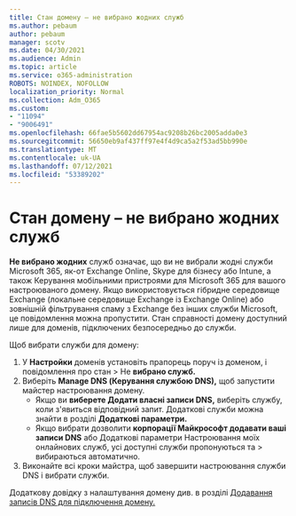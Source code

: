 ```yaml
---
title: Стан домену – не вибрано жодних служб
ms.author: pebaum
author: pebaum
manager: scotv
ms.date: 04/30/2021
ms.audience: Admin
ms.topic: article
ms.service: o365-administration
ROBOTS: NOINDEX, NOFOLLOW
localization_priority: Normal
ms.collection: Adm_O365
ms.custom:
- "11094"
- "9006491"
ms.openlocfilehash: 66fae5b5602dd67954ac9208b26bc2005adda0e3
ms.sourcegitcommit: 56650eb9af437ff97e4f4d9ca5a2f53ad5bb990e
ms.translationtype: MT
ms.contentlocale: uk-UA
ms.lasthandoff: 07/12/2021
ms.locfileid: "53389202"
---
```

# <a name="domain-status---no-services-selected"></a>Стан домену – не вибрано жодних служб

**Не вибрано жодних** служб означає, що ви не вибрали жодні служби Microsoft 365, як-от Exchange Online, Skype для бізнесу або Intune, а також Керування мобільними пристроями для Microsoft 365 для вашого настроюваного домену. Якщо використовується гібридне середовище Exchange (локальне середовище Exchange із Exchange Online) або зовнішній фільтрування спаму з Exchange без інших служби Microsoft, це повідомлення можна пропустити. Стан справності домену доступний лише для доменів, підключених безпосередньо до служби.

Щоб вибрати служби для домену:

1. У **Настройки** доменів установіть прапорець поруч із доменом, і повідомлення про стан  >  [](https://admin.microsoft.com/Adminportal/Home)Не **вибрано служб.**
1. Виберіть **Manage DNS (Керування службою DNS),** щоб запустити майстер настроювання домену.
    - Якщо ви **виберете Додати власні записи DNS,** виберіть службу, коли з'явиться відповідний запит. Додаткові служби можна знайти в розділі **Додаткові параметри.**
    - Якщо вибрати дозволити **корпорації Майкрософт додавати ваші записи DNS** або Додаткові параметри Настроювання моїх онлайнових служб, усі доступні служби пропонуються та   >   вибираються автоматично.
1. Виконайте всі кроки майстра, щоб завершити настроювання служби DNS і вибрати служби.
 
Додаткову довідку з налаштування домену див. в розділі [Додавання записів DNS для підключення домену.](/microsoft-365/admin/get-help-with-domains/create-dns-records-at-any-dns-hosting-provider)

